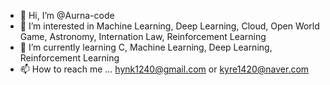 - 👋 Hi, I’m @Aurna-code
- 👀 I’m interested in Machine Learning, Deep Learning, Cloud, Open World Game, Astronomy, Internation Law, Reinforcement Learning
- 🌱 I’m currently learning C, Machine Learning, Deep Learning, Reinforcement Learning
- 📫 How to reach me ... hynk1240@gmail.com or kyre1420@naver.com

<!---
Aurna-code/Aurna-code is a ✨ special ✨ repository because its `README.md` (this file) appears on your my github profile.
--->
